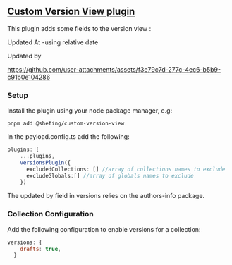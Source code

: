 ## [Custom Version View plugin](./src/index.ts)

This plugin adds some fields to the version view :

Updated At -using relative date

Updated by

https://github.com/user-attachments/assets/f3e79c7d-277c-4ec6-b5b9-c91b0e104286

### Setup

Install the plugin using your node package manager, e.g:

`pnpm add @shefing/custom-version-view`

In the payload.config.ts add the following:

```typescript
plugins: [
    ...plugins,
    versionsPlugin({
      excludedCollections: [] //array of collections names to exclude
      excludeGlobals:[] //array of globals names to exclude
    })
```
The updated by field in versions relies on the authors-info package.

### Collection Configuration

Add the following configuration to enable versions for a collection:

```javascript
versions: {
    drafts: true,
  }
```

